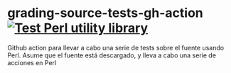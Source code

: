 # grading-source-tests-gh-action [![Test Perl utility library](https://github.com/JJ/grading-source-tests-gh-action/actions/workflows/perl.yml/badge.svg)](https://github.com/JJ/grading-source-tests-gh-action/actions/workflows/perl.yml)

Github action para llevar a cabo una serie de tests sobre el fuente usando
Perl. Asume que el fuente está descargado, y lleva a cabo una serie de acciones
en Perl


